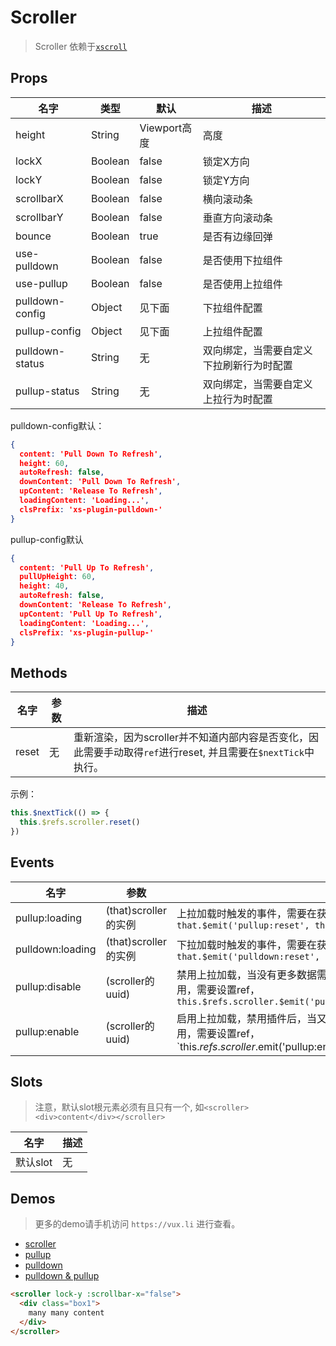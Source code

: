 # Scroller

> Scroller 依赖于[`xscroll`](https://github.com/huxiaoqi567/xscroll)

## Props

| 名字 | 类型 | 默认 | 描述 |
|-----|-----|-----|-----|
| height | String | Viewport高度 | 高度 |
| lockX | Boolean | false | 锁定X方向 |
| lockY | Boolean | false | 锁定Y方向 |
| scrollbarX | Boolean | false | 横向滚动条 |
| scrollbarY | Boolean | false | 垂直方向滚动条 |
| bounce | Boolean | true | 是否有边缘回弹 |
| use-pulldown| Boolean | false | 是否使用下拉组件 |
| use-pullup | Boolean | false | 是否使用上拉组件 |
| pulldown-config | Object | 见下面 | 下拉组件配置 |
| pullup-config| Object | 见下面 | 上拉组件配置 |
| pulldown-status | String | 无 | 双向绑定，当需要自定义下拉刷新行为时配置 |
| pullup-status | String | 无 | 双向绑定，当需要自定义上拉行为时配置 |

pulldown-config默认：

``` json
{
  content: 'Pull Down To Refresh',
  height: 60,
  autoRefresh: false,
  downContent: 'Pull Down To Refresh',
  upContent: 'Release To Refresh',
  loadingContent: 'Loading...',
  clsPrefix: 'xs-plugin-pulldown-'
}
```

pullup-config默认

``` json
{
  content: 'Pull Up To Refresh',
  pullUpHeight: 60,
  height: 40,
  autoRefresh: false,
  downContent: 'Release To Refresh',
  upContent: 'Pull Up To Refresh',
  loadingContent: 'Loading...',
  clsPrefix: 'xs-plugin-pullup-'
}
```

## Methods

| 名字 | 参数 | 描述  |
|-----|-----|-----|
| reset | 无 | 重新渲染，因为scroller并不知道内部内容是否变化，因此需要手动取得`ref`进行reset, 并且需要在`$nextTick`中执行。

示例：

``` javascript
this.$nextTick(() => {
  this.$refs.scroller.reset()
})
```

## Events

| 名字 | 参数  | 描述 |
|-----|-----|-----|
| pullup:loading| (that)scroller的实例 | 上拉加载时触发的事件，需要在获取数据后使用`$emit`触发状态更新， `that.$emit('pullup:reset', that.uuid)` |
| pulldown:loading| (that)scroller的实例 | 下拉加载时触发的事件，需要在获取数据后使用`$emit`触发状态更新， `that.$emit('pulldown:reset', that.uuid)` |
| pullup:disable | (scroller的uuid) | 禁用上拉加载，当没有更多数据需要禁用时使用`$emit`和`ref`方式结合触发禁用，需要设置ref，` this.$refs.scroller.$emit('pullup:disable',this.$refs.scroller.uuid)` |
| pullup:enable | (scroller的uuid) | 启用上拉加载，禁用插件后，当又重新需要时使用`$emit`和`ref`方式结合触发禁用，需要设置ref，`this.$refs.scroller.$emit('pullup:enable',this.$refs.scroller.uuid)`` |



## Slots

> 注意，默认slot根元素必须有且只有一个, 如`<scroller><div>content</div></scroller>`

| 名字  | 描述 |
|-----|-----|
| 默认slot | 无 |



## Demos

> 更多的demo请手机访问 `https://vux.li` 进行查看。

+ [scroller](https://vux.li/#!/component/scroller)
+ [pullup](https://vux.li/#!/component/pullup)
+ [pulldown](https://vux.li/#!/component/pulldown)
+ [pulldown & pullup](https://vux.li/#!/component/pulldown-pullup)

``` html
<scroller lock-y :scrollbar-x="false">
  <div class="box1">
    many many content
  </div>
</scroller>
```
